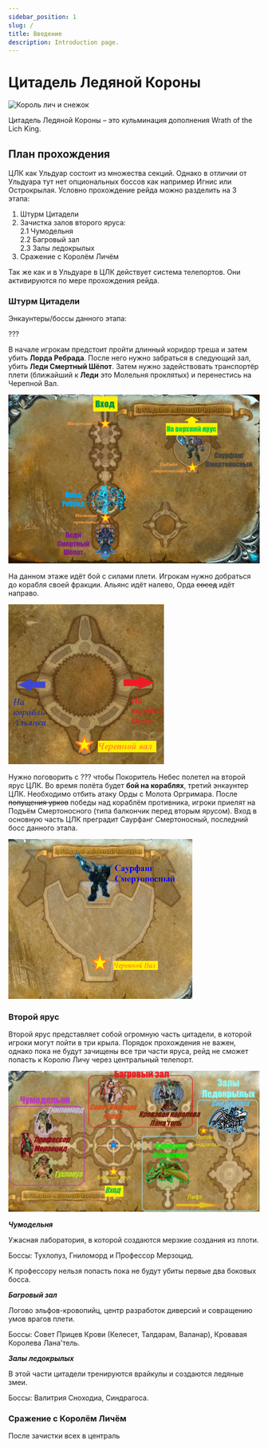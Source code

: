 ```yaml
---
sidebar_position: 1
slug: /
title: Введение
description: Introduction page.
---
```


# Цитадель Ледяной Короны 

![Король лич и снежок](/img/icc/lich_king_snow_INTRO.gif)

Цитадель Ледяной Короны – это кульминация дополнения Wrath of the Lich King.

## План прохождения

ЦЛК как Ульдуар состоит из множества секций. Однако в отличии от Ульдуара тут нет опциональных боссов как например Игнис или Острокрылая. Условно прохождение рейда можно разделить на 3 этапа:

1. Штурм Цитадели
2. Зачистка залов второго яруса:<br/>
2.1 Чумодельня<br/>
2.2 Багровый зал<br/>
2.3 Залы ледокрылых
3. Сражение с Королём Личём

Так же как и в Ульдуаре в ЦЛК действует система телепортов. Они активируются по мере прохождения рейда.

### Штурм Цитадели

Энкаунтеры/боссы данного этапа:

???

В начале игрокам предстоит пройти длинный коридор треша и затем убить **Лорда Ребрада**. После него нужно забраться в следующий зал, убить **Леди Смертный Шёпот**. Затем нужно задействовать транспортёр плети (ближайший к **Леди** это Молельня проклятых) и перенестись на Черепной Вал.

![Нижний Ярус](/img/icc/map/Нижний_ярус.png)

На данном этаже идёт бой с силами плети. Игрокам нужно добраться до корабля своей фракции. Альянс идёт налево, Орда ~~сосед~~ идёт направо.

![Черепной вал](/img/icc/map/Черепной_вал.png)

Нужно поговорить с ??? чтобы Покоритель Небес полетел на второй ярус ЦЛК. Во время полёта будет **бой на кораблях**, третий энкаунтер ЦЛК. Необходимо отбить атаку Орды с Молота Оргримара. После ~~попущения урков~~ победы над кораблём противника, игроки приелят на Подъём Смертоносного (типа балкончик перед вторым ярусом). Вход в основную часть ЦЛК преградит Саурфанг Смертоносный, последний босс данного этапа.

![Саурфанг выходи](/img/icc/map/Подъём_смертоносного.png)

### Второй ярус

Второй ярус представляет собой огромную часть цитадели, в которой игроки могут пойти в три крыла. Порядок прохождения не важен, однако пока не будут зачищены все три части яруса, рейд не сможет попасть к Королю Личу через центральный телепорт.

![второй ярус](/img/icc/map/Верхний_ярус_склеенный.png)

***Чумодельня***

Ужасная лаборатория, в которой создаются мерзкие создания из плоти. 

Боссы: Тухлопуз, Гниломорд и Профессор Мерзоцид.

К профессору нельзя попасть пока не будут убиты первые два боковых босса.

***Багровый зал***

Логово эльфов-кровопийц, центр разработок диверсий и совращению умов врагов плети.

Боссы: Совет Прицев Крови (Келесет, Талдарам, Валанар), Кровавая Королева Лана'тель.

***Залы ледокрылых***

В этой части цитадели тренируются врайкулы и создаются ледяные змеи.

Боссы: Валитрия Сноходиа, Синдрагоса.

### Сражение с Королём Личём

После зачистки всех в централь